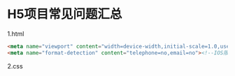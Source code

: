 # H5项目常见问题汇总

1.html

```html
<meta name="viewport" content="width=device-width,initial-scale=1.0,user-scalable=no"> 
<meta name="format-detection" content="telephone=no,email=no"><!--IOS限制手机号邮箱自动识别-->
```

2.css

